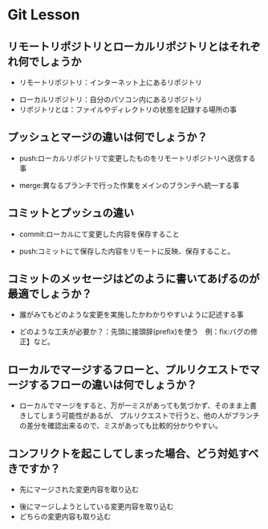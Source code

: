 # Git Lesson

## リモートリポジトリとローカルリポジトリとはそれぞれ何でしょうか
- リモートリポジトリ：インターネット上にあるリポジトリ
* ローカルリポジトリ：自分のパソコン内にあるリポジトリ
* リポジトリとは：ファイルやディレクトリの状態を記録する場所の事

## プッシュとマージの違いは何でしょうか？
- push:ローカルリポジトリで変更したものをリモートリポジトリへ送信する事
* merge:異なるブランチで行った作業をメインのブランチへ統一する事



## コミットとプッシュの違い
- commit:ローカルにて変更した内容を保存すること
* push:コミットにて保存した内容をリモートに反映、保存すること。


## コミットのメッセージはどのように書いてあげるのが最適でしょうか？
- 誰がみてもどのような変更を実施したかわかりやすいように記述する事
* どのような工夫が必要か？：先頭に接頭辞(prefix)を使う　例：fix:バグの修正】など。


## ローカルでマージするフローと、プルリクエストでマージするフローの違いは何でしょうか？
- ローカルでマージをすると、万が一ミスがあっても気づかず、そのまま上書きしてしまう可能性があるが、 プルリクエストで行うと、他の人がブランチの差分を確認出来るので、ミスがあっても比較的分かりやすい。


## コンフリクトを起こしてしまった場合、どう対処すべきですか？
- 先にマージされた変更内容を取り込む
* 後にマージしようとしている変更内容を取り込む
* どちらの変更内容も取り込む
